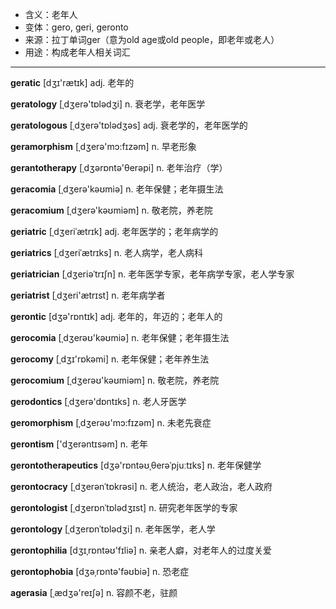 - <span class="definition">含义：老年人</span>
- <span class="definition">变体：gero, geri, geronto</span>
- <span class="definition">来源：拉丁单词ger（意为old age或old people，即老年或老人）</span>
- <span class="definition">用途：构成老年人相关词汇</span>

---

<span class="vocabulary">**geratic**</span> [dʒɪ'rætɪk] adj. 老年的

<span class="vocabulary">**geratology**</span> [ˌdʒerə'tɒlədʒi] n. 衰老学，老年医学

<span class="vocabulary">**geratologous**</span> [ˌdʒerə'tɒlədʒәs] adj. 衰老学的，老年医学的

<span class="vocabulary">**geramorphism**</span> [ˌdʒerә'mɔ:fɪzәm] n. 早老形象

<span class="vocabulary">**gerantotherapy**</span> [ˌdʒərɒntә'θerәpi] n. 老年治疗（学）

<span class="vocabulary">**geracomia**</span> [ˌdʒerә'kəʊmiә] n. 老年保健；老年摄生法

<span class="vocabulary">**geracomium**</span> [ˌdʒerə'kəʊmiəm] n. 敬老院，养老院


<span class="vocabulary">**geriatric**</span> [ˌdʒeriˈætrɪk] adj. 老年医学的；老年病学的

<span class="vocabulary">**geriatrics**</span> [ˌdʒeriˈætrɪks] n. 老人病学，老人病科

<span class="vocabulary">**geriatrician**</span> [ˌdʒeriəˈtrɪʃn] n. 老年医学专家，老年病学专家，老人学专家

<span class="vocabulary">**geriatrist**</span> [ˌdʒeri'ætrɪst] n. 老年病学者


<span class="vocabulary">**gerontic**</span> [dʒə'rɒntɪk] adj. 老年的，年迈的；老年人的

<span class="vocabulary">**gerocomia**</span> [ˌdʒerəʊ'kəʊmiә] n. 老年保健；老年摄生法

<span class="vocabulary">**gerocomy**</span> [ˌdʒɪ'rɒkəmi] n. 老年保健；老年养生法

<span class="vocabulary">**gerocomium**</span> [ˌdʒerəʊ'kəʊmiəm] n. 敬老院，养老院

<span class="vocabulary">**gerodontics**</span> [ˌdʒerə'dɒntɪks] n. 老人牙医学

<span class="vocabulary">**geromorphism**</span> [ˌdʒerəʊ'mɔ:fɪzəm] n. 未老先衰症

<span class="vocabulary">**gerontism**</span> ['dʒerəntɪsәm] n. 老年


<span class="vocabulary">**gerontotherapeutics**</span> [dʒə'rɒntəʊˌθerəˈpjuːtɪks] n. 老年保健学

<span class="vocabulary">**gerontocracy**</span> [ˌdʒerənˈtɒkrəsi] n. 老人统治，老人政治，老人政府

<span class="vocabulary">**gerontologist**</span> [ˌdʒerɒnˈtɒlədʒɪst] n. 研究老年医学的专家

<span class="vocabulary">**gerontology**</span> [ˌdʒerɒnˈtɒlədʒi] n. 老年医学，老人学

<span class="vocabulary">**gerontophilia**</span> [dʒɪˌrɒntəʊ'fɪliə] n. 亲老人癖，对老年人的过度关爱

<span class="vocabulary">**gerontophobia**</span> [dʒәˌrɒntә'fəʊbiә] n. 恐老症


<span class="vocabulary">**agerasia**</span> [ˌædʒə'reɪʃә] n. 容颜不老，驻颜

